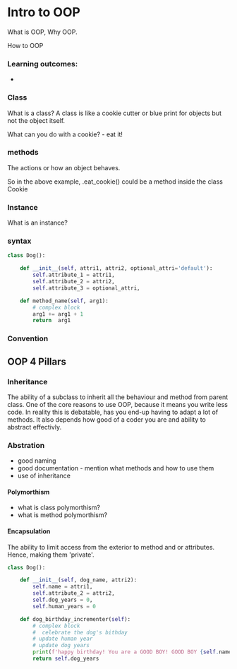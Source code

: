 # Intro to OOP  

What is OOP,
Why OOP. 

How to OOP

### Learning outcomes: 
- 

### Class
What is a class? A class is like a cookie cutter or blue print for objects but not the object itself. 

What can you do with a cookie? 
    -   eat it!
    
### methods 
The actions or how an object behaves. 

So in the above example, .eat_cookie() could be a method inside the class Cookie


### Instance
What is an instance? 

### syntax
```python
class Dog():

    def __init__(self, attri1, attri2, optional_attri='default'):
        self.attribute_1 = attri1,
        self.attribute_2 = attri2,
        self.attribute_3 = optional_attri,

    def method_name(self, arg1):
        # complex block
        arg1 += arg1 + 1 
        return  arg1 
```

### Convention


## OOP 4 Pillars

### Inheritance
The ability of a subclass to inherit all the behaviour and method from parent class. 
One of the core reasons to use OOP, because it means you write less code. In reality this is debatable, has you end-up having to adapt a lot of methods. It also depends how good of a coder you are and ability to abstract effectivly. 

### Abstration 
- good naming
- good documentation - mention what methods and how to use them
- use of inheritance 


#### Polymorthism
- what is class polymorthism?
- what is method polymorthism?


#### Encapsulation 
The ability to limit access from the exterior to method and or attributes.
Hence, making them 'private'. 

```python
class Dog():

    def __init__(self, dog_name, attri2):
        self.name = attri1,
        self.attribute_2 = attri2,
        self.dog_years = 0,
        self.human_years = 0

    def dog_birthday_incrementer(self):
        # complex block
        #  celebrate the dog's bithday 
        # update human year
        # update dog years
        print(f'happy birthday! You are a GOOD BOY! GOOD BOY {self.name}!')
        return self.dog_years 
```




